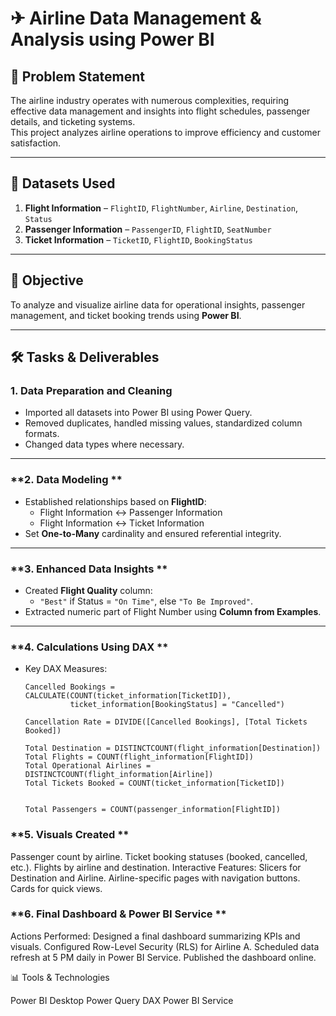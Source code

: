 # ✈ Airline Data Management & Analysis using Power BI

## 📌 Problem Statement
The airline industry operates with numerous complexities, requiring effective data management and insights into flight schedules, passenger details, and ticketing systems.  
This project analyzes airline operations to improve efficiency and customer satisfaction.

---

## 📂 Datasets Used
1. **Flight Information** – `FlightID`, `FlightNumber`, `Airline`, `Destination`, `Status`
2. **Passenger Information** – `PassengerID`, `FlightID`, `SeatNumber`
3. **Ticket Information** – `TicketID`, `FlightID`, `BookingStatus`

---

## 🎯 Objective
To analyze and visualize airline data for operational insights, passenger management, and ticket booking trends using **Power BI**.

---

## 🛠 Tasks & Deliverables

### **1. Data Preparation and Cleaning**
- Imported all datasets into Power BI using Power Query.
- Removed duplicates, handled missing values, standardized column formats.
- Changed data types where necessary.

---

### **2. Data Modeling **
- Established relationships based on **FlightID**:
  - Flight Information ↔ Passenger Information
  - Flight Information ↔ Ticket Information
- Set **One-to-Many** cardinality and ensured referential integrity.

---

### **3. Enhanced Data Insights **
- Created **Flight Quality** column:
  - `"Best"` if Status = `"On Time"`, else `"To Be Improved"`.
- Extracted numeric part of Flight Number using **Column from Examples**.

---

### **4. Calculations Using DAX **
- Key DAX Measures:
  ```DAX
  Cancelled Bookings =
  CALCULATE(COUNT(ticket_information[TicketID]),
            ticket_information[BookingStatus] = "Cancelled")

  Cancellation Rate = DIVIDE([Cancelled Bookings], [Total Tickets Booked])

  Total Destination = DISTINCTCOUNT(flight_information[Destination])
  Total Flights = COUNT(flight_information[FlightID])
  Total Operational Airlines = DISTINCTCOUNT(flight_information[Airline])
  Total Tickets Booked = COUNT(ticket_information[TicketID])

  
  Total Passengers = COUNT(passenger_information[FlightID])

### **5. Visuals Created **

Passenger count by airline.
Ticket booking statuses (booked, cancelled, etc.).
Flights by airline and destination.
Interactive Features:
Slicers for Destination and Airline.
Airline-specific pages with navigation buttons.
Cards for quick views.

### **6. Final Dashboard & Power BI Service **

Actions Performed:
Designed a final dashboard summarizing KPIs and visuals.
Configured Row-Level Security (RLS) for Airline A.
Scheduled data refresh at 5 PM daily in Power BI Service.
Published the dashboard online.

📊 Tools & Technologies

Power BI Desktop
Power Query
DAX
Power BI Service
  
